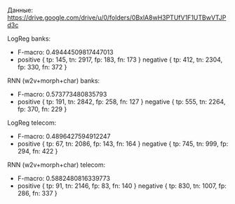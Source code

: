 Данные: https://drive.google.com/drive/u/0/folders/0BxlA8wH3PTUfV1F1UTBwVTJPd3c

LogReg banks:
 - F-macro: 0.49444509817447013
 - positive { tp: 145, tn: 2917, fp: 183, fn: 173 } negative { tp: 412, tn: 2304, fp: 330, fn: 372 }

RNN (w2v+morph+char) banks: 
 - F-macro: 0.573773480835793
 - positive { tp: 191, tn: 2842, fp: 258, fn: 127 } negative { tp: 555, tn: 2264, fp: 370, fn: 229 }

LogReg telecom:
 - F-macro: 0.4896427594912247
 - positive { tp: 67, tn: 2086, fp: 143, fn: 164 } negative { tp: 745, tn: 999, fp: 294, fn: 422 }

RNN (w2v+morph+char) telecom: 
 - F-macro: 0.5882480816339773
 - positive { tp: 91, tn: 2146, fp: 83, fn: 140 } negative { tp: 830, tn: 1007, fp: 286, fn: 337 }
